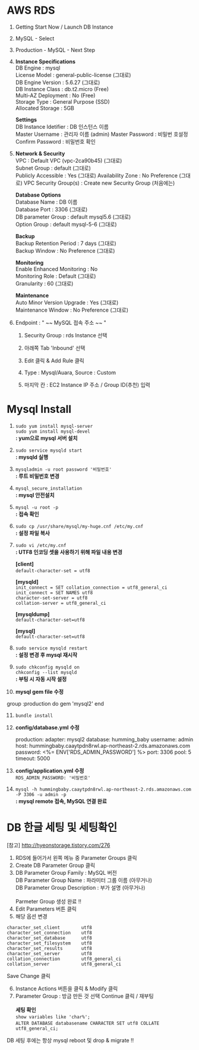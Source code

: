 # AWS RDS #

1. Getting Start Now / Launch DB Instance

2. MySQL - Select

3. Production - MySQL - Next Step

4. **Instance Specifications**  
   DB Engine : mysql  
   License Model : general-public-license (그대로)  
   DB Engine Version : 5.6.27 (그대로)  
   DB Instance Class : db.t2.micro (Free)  
   Multi-AZ Deployment : No (Free)  
   Storage Type : General Purpose (SSD)  
   Allocated Storage : 5GB  

      **Settings**  
   DB Instance Idetifier : DB 인스턴스 이름  
   Master Username : 관리자 이름 (admin)
   Master Password : 비밀번 호설정  
   Confirm Password : 비밀번호 확인  

5. **Network & Security**  
   VPC : Default VPC (vpc-2ca90b45) (그대로)  
   Subnet Group : default (그대로)  
   Publicly Accessible : Yes (그대로)
   Availability Zone : No Preference (그대로)
   VPC Security Group(s) : Create new Security Group (처음에는)

     **Database Options**  
   Database Name : DB 이름  
   Database Port : 3306 (그대로)  
   DB parameter Group : default mysql5.6 (그대로)  
   Option Group : default mysql-5-6 (그대로)

     **Backup**  
   Backup Retention Period : 7 days (그대로)  
   Backup Window : No Preference (그대로)  

     **Monitoring**  
   Enable Enhanced Monitoring : No   
   Monitoring Role : Default (그대로)  
   Granularity : 60 (그대로)  

     **Maintenance**  
   Auto Minor Version Upgrade : Yes (그대로)  
   Maintenance Window : No Preference (그대로)

6. Endpoint : " ~~ MySQL 접속 주소 ~~ "

     1) Security Group : rds Instance 선택

     2) 아래쪽 Tab 'Inbound' 선택

     3) Edit 클릭 & Add Rule 클릭

     4) Type : Mysql/Auara,  Source : Custom  

     5) 마지막 칸 : EC2 Instance IP 주소 / Group ID(추천) 입력


# Mysql Install #

1. ```sudo yum install mysql-server```  
     ```sudo yum install mysql-devel```  
     **: yum으로 mysql 서버 설치**

2. ```sudo service mysqld start```  
   **: mysqld 실행**

3. ```mysqladmin -u root password '비밀번호'```  
   **: 루트 비밀번호 변경**  

4. ```mysql_secure_installation```  
   **: mysql 안전설치**

5. ```mysql -u root -p```  
   **: 접속 확인**

6. ```sudo cp /usr/share/mysql/my-huge.cnf /etc/my.cnf```  
   **: 설정 파일 복사**

7. ```sudo vi /etc/my.cnf```  
   **: UTF8 인코딩 셋을 사용하기 위해 파일 내용 변경**

   **[client]**  
   	​```default-character-set = utf8```

     **[mysqld]**  
   ```init_connect = SET collation_connection = utf8_general_ci```
   ```init_connect = SET NAMES utf8```  
   ```character-set-server = utf8```  
   ```collation-server = utf8_general_ci```

     **[mysqldump]**  
   ```default-character-set=utf8```

     **[mysql]**  
   ```default-character-set=utf8```

8. ```sudo service mysqld restart```  
   **: 설정 변경 후 mysql 재시작**

9. ```sudo chkconfig mysqld on```  
   ```chkconfig --list mysqld```  
   **: 부팅 시 자동 시작 설정**

10. **mysql gem file 수정**

  group :production do
  		gem 'mysql2'
  	end

11. ```bundle install```

12. **config/database.yml 수정**

    production:
    		adapter: mysql2
    		database: humming_baby
    		username: admin
    		host: hummingbaby.caaytpdn8rwl.ap-northeast-2.rds.amazonaws.com
     		password: <%= ENV['RDS_ADMIN_PASSWORD'] %>
    		port: 3306 
    		pool: 5 
    		timeout: 5000

13. **config/application.yml 수정**  
    ```RDS_ADMIN_PASSWORD: '비밀번호'```

14. ```mysql -h hummingbaby.caaytpdn8rwl.ap-northeast-2.rds.amazonaws.com -P 3306 -u admin -p```  
    **: mysql remote 접속, MySQL 연결 완료**

# DB 한글 세팅 및 세팅확인 #

[참고] http://hyeonstorage.tistory.com/276
​	
1) RDS에 들어가서 왼쪽 메뉴 중 Parameter Groups 클릭
​	
2) Create DB Parameter Group 클릭
​	
3) DB Parameter Group Family : MySQL 버전  
   DB Parameter Group Name : 파라미터 그룹 이름 (아무거나)  
   DB Parameter Group Description : 부가 설명 (아무거나)  
​	   
   Parmeter Group 생성 완료 !!
​	   
4) Edit Parameters 버튼 클릭
​	
5) 해당 옵션 변경
```
character_set_client		utf8
character_set_connection	utf8
character_set_database		utf8
character_set_filesystem	utf8
character_set_results		utf8
character_set_server		utf8
collation_connection		utf8_general_ci
collation_server			utf8_general_ci
```

Save Change 클릭

6) Instance Actions 버튼을 클릭 & Modify 클릭
​	
7) Parameter Group : 방금 만든 것 선택 Continue 클릭 / 재부팅
​		
​			
**세팅 확인**  
```show variables like 'char%';```  
```ALTER DATABASE databasename CHARACTER SET utf8 COLLATE utf8_general_ci;```

DB 세팅 후에는 항상 mysql reboot 및 drop & migrate !!